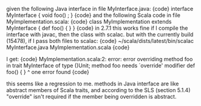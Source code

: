 given the following Java interface in file MyInterface.java:
{code}
interface MyInterface { void foo() ; }
{code}
and the following Scala code in file MyImplementation.scala:
{code}
class MyImplementation extends MyInterface {
  def foo() { }
}
{code}
in 2.7.1 this works fine if I compile the interface with javac, then the class with scalac.  but with
the currently build (15478), if I pass both files to scalac:
{code}
~/scala/dists/latest/bin/scalac MyInterface.java MyImplementation.scala
{code}

I get:
{code}
MyImplementation.scala:2: error: error overriding method foo in trait MyInterface of type ()Unit;
 method foo needs `override' modifier
  def foo() { }
      ^
one error found
{code}

this seems like a regression to me. methods in Java interface are like abstract members of Scala traits,
and according to the SLS (section 5.1.4) "override" isn't required if the member being overridden is abstract.

